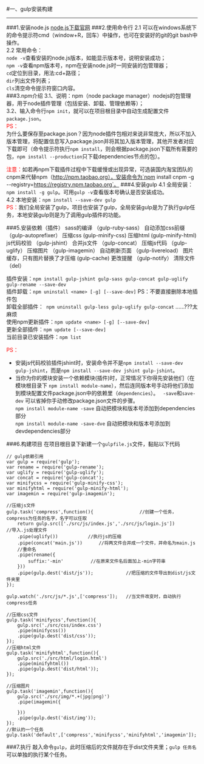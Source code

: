 #一、gulp安装构建
***
###1.安装node.js
[node.js下载官网](https://nodejs.org/en/)
###2.使用命令行
2.1 可以在windows系统下的命令提示符cmd（window+R，回车）中操作，也可在安装好的git的git bash中操作。<br>
2.2 常用命令：<br>
       `node -v`查看安装的node.js版本，如能显示版本号，说明安装成功；<br>
       `npm -v`查看npm版本号，npm在安装node.js时一同安装的包管理器；<br>
       `cd`定位到目录，用法:cd+路径；<br>
       `dir`列出文件列表；<br>
       `cls`清空命令提示符窗口内容。<br>
###3.npm介绍
3.1、说明：npm（node package manager）nodejs的包管理器，用于node插件管理（包括安装、卸载、管理依赖等）；<br>
3.2、输入命令行`npm init`，就可以在项目根目录中自动生成配置文件 `package.json`。<br>
          <span style='color:red;'> PS：</span><br> 为什么要保存至package.json？因为node插件包相对来说非常庞大，所以不加入版本管理，将配置信息写入package.json并将其加入版本管理，其他开发者对应下载即可（命令提示符执行`npm install`，则会根据package.json下载所有需要的包，`npm install --production`只下载dependencies节点的包）。<br>
 
<span style='color:red;'> 注意：</span>如若再npm下载插件过程中下载缓慢或出现异常，可选装国内淘宝团队的cnpm来代替npm（http://npm.taobao.org），安装命令为`npm install cnpm -g --registry=https://registry.npm.taobao.org`。
###4.安装gulp
  4.1 全局安装：`npm install -g gulp`。可用`gulp -v`查看版本号确认是否安装成功。<br>
  4.2 本地安装：`npm install --save-dev gulp`<br>
 <span style='color:red;'>  PS：</span>我们全局安装了gulp，项目也安装了gulp，全局安装gulp是为了执行gulp任务，本地安装gulp则是为了调用gulp插件的功能。

###5.安装依赖（插件）
            sass的编译                                        （gulp-ruby-sass）
            自动添加css前缀                                   （gulp-autoprefixer）
            压缩css                                              (gulp-minify-css)
            压缩html                                              (gulp-minify-html)
            js代码校验                                           （gulp-jshint）
            合并js文件                                           （gulp-concat）
            压缩js代码                                           （gulp-uglify）
            压缩图片                                              （gulp-imagemin）
            自动刷新页面                                       （gulp-livereload）
            图片缓存，只有图片替换了才压缩                       (gulp-cache)
            更改提醒                                              （gulp-notify）
            清除文件                                               （del）

 插件安装：`npm install gulp-jshint gulp-sass gulp-concat gulp-uglify gulp-rename --save-dev` <br>
 插件卸载：`npm uninstall <name> [-g] [--save-dev]`     PS：不要直接删除本地插件包<br>
卸载全部插件：` npm uninstall gulp-less gulp-uglify gulp-concat`     ……???太麻烦<br>
 使用npm更新插件：`npm update <name> [-g] [--save-dev]`<br>
更新全部插件：`npm update [--save-dev]`<br>
 当前目录已安装插件：`npm list`<br>

 <span style='color:red;'>  PS：</span><br>
 * 安装js代码校验插件jshint时，安装命令并不是`npm install --save-dev gulp-jshint`，而是`npm install --save-dev jshint gulp-jshint`。
 * 当你为你的模块安装一个依赖模块(插件)时，正常情况下你得先安装他们（在模块根目录下 `npm install module-name`），然后连同版本号手动将他们添加到模块配置文件package.json中的依赖里（`dependencies`）。
 &nbsp;
   `-save`和`save-dev` 可以省掉你手动修改package.json文件的步骤。<br>
   `npm install module-name -save`  自动把模块和版本号添加到dependencies部分<br>
   `npm install module-name -save-dve`  自动把模块和版本号添加到devdependencies部分<br>

###6.构建项目
在项目根目录下新建一个`gulpfile.js`文件，黏贴以下代码
```
// gulp依赖引用
var gulp = require('gulp');
var rename = require('gulp-rename');
var uglify = require('gulp-uglify');
var concat = require('gulp-concat');
var minifycss = require('gulp-minify-css');
var minifyhtml = require('gulp-minify-html');
var imagemin = require('gulp-imagemin');

//压缩js文件
gulp.task('compress',function(){                 //创建一个任务，compress为任务的名字，名字可以任取
    return gulp.src(['./src/js/index.js','./src/js/login.js'])               //导入.js处理文件
    .pipe(uglify())           //执行js的压缩
    .pipe(concat('main.js'))      //将两文件合并成一个文件，并命名为main.js
    //重命名
    .pipe(rename({
    	suffix:'-min'          //在原来文件名后面加上-min字符串 
    }))
    .pipe(gulp.dest('dist/js'));            //把压缩的文件导出到dist/js文件夹里
});

gulp.watch('./src/js/*.js',['compress']);   //当文件改变时，自动执行compress任务

//压缩css文件
gulp.task('minifycss',function(){
	gulp.src('./src/css/index.css')
	.pipe(minifycss())
	.pipe(gulp.dest('dist/css'));
});
//压缩html文件
gulp.task('minifyhtml',function(){
	gulp.src('./src/html/login.html')
	.pipe(minifyhtml())
	.pipe(gulp.dest('dist/html'));
});

//压缩图片
gulp.task('imagemin',function(){
	gulp.src('./src/img/*.+(jpg|png)')
	.pipe(imagemin({

	}))
	.pipe(gulp.dest('dist/img'));
});
//默认的一个任务
gulp.task('default',['compress','minifycss','minifyhtml','imagemin']);
```
###7.执行
 敲入命令`gulp`，此时压缩后的文件就存在于dist文件夹里；`gulp 任务名`可以单独的执行某个任务。

